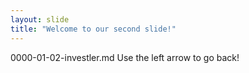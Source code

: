 ```yaml
---
layout: slide
title: "Welcome to our second slide!"
---
```

0000-01-02-investler.md
Use the left arrow to go back!
